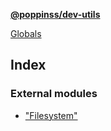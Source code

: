 **[@poppinss/dev-utils](README.md)**

[Globals](README.md)

## Index

### External modules

* ["Filesystem"](modules/_filesystem_.md)